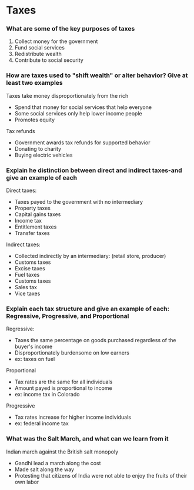 # Taxes

### What are some of the key purposes of taxes

1. Collect money for the government
2. Fund social services
3. Redistribute wealth
4. Contribute to social security

### How are taxes used to "shift wealth" or alter behavior? Give at least two examples

Taxes take money disproportionately from the rich
- Spend that money for social services that help everyone
- Some social services only help lower income people
- Promotes equity

Tax refunds
- Government awards tax refunds for supported behavior
- Donating to charity
- Buying electric vehicles

### Explain he distinction between direct and indirect taxes-and give an example of each

Direct taxes:
- Taxes payed to the government with no intermediary
- Property taxes
- Capital gains taxes
- Income tax
- Entitlement taxes
- Transfer taxes

Indirect taxes:
- Collected indirectly by an intermediary: (retail store, producer)
- Customs taxes
- Excise taxes
- Fuel taxes
- Customs taxes
- Sales tax
- Vice taxes

### Explain each tax structure and give an example of each: Regressive, Progressive, and Proportional

Regressive:
- Taxes the same percentage on goods purchased regardless of the buyer's income
- Disproportionately burdensome on low earners
- ex: taxes on fuel

Proportional
- Tax rates are the same for all individuals
- Amount payed is proportional to income
- ex: income tax in Colorado

Progressive
- Tax rates increase for higher income individuals
- ex: federal income tax

### What was the Salt March, and what can we learn from it

Indian march against the British salt monopoly
- Gandhi lead a march along the cost
- Made salt along the way
- Protesting that citizens of India were not able to enjoy the fruits of their
  own labor

